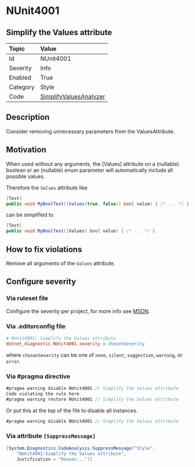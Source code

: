 # NUnit4001

## Simplify the Values attribute

| Topic    | Value
| :--      | :--
| Id       | NUnit4001
| Severity | Info
| Enabled  | True
| Category | Style
| Code     | [SimplifyValuesAnalyzer](https://github.com/nunit/nunit.analyzers/blob/master/src/nunit.analyzers/SimplifyValues/SimplifyValuesAnalyzer.cs)

## Description

Consider removing unnecessary parameters from the ValuesAttribute.

## Motivation

When used without any arguments, the [Values] attribute on a (nullable) boolean or an (nullable) enum parameter
will automatically include all possible values.

Therefore the `Values` attribute like

```csharp
[Test]
public void MyBoolTest([Values(true, false)] bool value) { /* ... */ } 
```

can be simplified to

```csharp
[Test]
public void MyBoolTest([Values] bool value) { /* ... */ } 
```

## How to fix violations

Remove all arguments of the `Values` attribute.

<!-- start generated config severity -->
## Configure severity

### Via ruleset file

Configure the severity per project, for more info see
[MSDN](https://learn.microsoft.com/en-us/visualstudio/code-quality/using-rule-sets-to-group-code-analysis-rules?view=vs-2022).

### Via .editorconfig file

```ini
# NUnit4001: Simplify the Values attribute
dotnet_diagnostic.NUnit4001.severity = chosenSeverity
```

where `chosenSeverity` can be one of `none`, `silent`, `suggestion`, `warning`, or `error`.

### Via #pragma directive

```csharp
#pragma warning disable NUnit4001 // Simplify the Values attribute
Code violating the rule here
#pragma warning restore NUnit4001 // Simplify the Values attribute
```

Or put this at the top of the file to disable all instances.

```csharp
#pragma warning disable NUnit4001 // Simplify the Values attribute
```

### Via attribute `[SuppressMessage]`

```csharp
[System.Diagnostics.CodeAnalysis.SuppressMessage("Style",
    "NUnit4001:Simplify the Values attribute",
    Justification = "Reason...")]
```
<!-- end generated config severity -->
